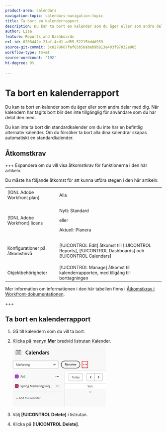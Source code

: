 ```yaml
---
product-area: calendars
navigation-topic: calendars-navigation-topic
title: Ta bort en kalenderrapport
description: Du kan ta bort en kalender som du äger eller som andra delar med dig. När kalendern har tagits bort blir den inte tillgänglig för användare som du har delat den med.
author: Lisa
feature: Reports and Dashboards
exl-id: 6208442e-21af-4cd1-ad55-52215bd4d959
source-git-commit: 5c0278607faf65b58abeb9b813e403f97032a965
workflow-type: tm+mt
source-wordcount: '192'
ht-degree: 0%

---
```


# Ta bort en kalenderrapport

Du kan ta bort en kalender som du äger eller som andra delar med dig. När kalendern har tagits bort blir den inte tillgänglig för användare som du har delat den med.

Du kan inte ta bort din standardkalender om du inte har en befintlig alternativ kalender. Om du försöker ta bort alla dina kalendrar skapas automatiskt en standardkalender.

## Åtkomstkrav

+++ Expandera om du vill visa åtkomstkrav för funktionerna i den här artikeln.

Du måste ha följande åtkomst för att kunna utföra stegen i den här artikeln:

<table style="table-layout:auto"> 
 <col> 
 </col> 
 <col> 
 </col> 
 <tbody> 
  <tr> 
   <td role="rowheader">[!DNL Adobe Workfront plan]</td> 
   <td> <p>Alla</p> </td> 
  </tr> 
  <tr> 
   <td role="rowheader">[!DNL Adobe Workfront] licens</td> 
   <td><p>Nytt: Standard</p>
       <p>eller</p>
       <p>Aktuell: Planera</p></td> 
  </tr> 
  <tr> 
   <td role="rowheader">Konfigurationer på åtkomstnivå</td> 
   <td> <p>[!UICONTROL Edit] åtkomst till [!UICONTROL Reports], [!UICONTROL Dashboards] och [!UICONTROL Calendars]</p></td> 
  </tr> 
  <tr> 
   <td role="rowheader">Objektbehörigheter</td> 
   <td>[!UICONTROL Manage] åtkomst till kalenderrapporten, med tillgång till borttagningen</td> 
  </tr> 
 </tbody> 
</table>

Mer information om informationen i den här tabellen finns i [Åtkomstkrav i Workfront-dokumentationen](/help/quicksilver/administration-and-setup/add-users/access-levels-and-object-permissions/access-level-requirements-in-documentation.md).

+++


## Ta bort en kalenderrapport

1. Gå till kalendern som du vill ta bort.
1. Klicka på menyn **Mer** bredvid listrutan Kalender.
   ![kalendermer meny](assets/more-menu-calendar.png)

1. Välj **[!UICONTROL Delete]** i listrutan.
1. Klicka på **[!UICONTROL Delete]**.
